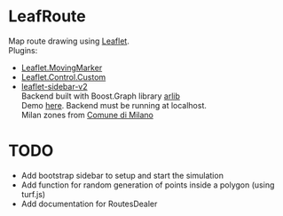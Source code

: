 # LeafRoute
Map route drawing using [Leaflet](https://github.com/Leaflet/Leaflet).  
Plugins:

- [Leaflet.MovingMarker](https://github.com/ewoken/Leaflet.MovingMarker)
- [Leaflet.Control.Custom](https://github.com/yigityuce/Leaflet.Control.Custom)
- [leaflet-sidebar-v2](https://github.com/nickpeihl/leaflet-sidebar-v2)  
Backend built with Boost.Graph library [arlib](https://github.com/leonardoarcari/arlib)  
Demo [here](https://bebora.github.io/LeafRoute/route.html). Backend must be running at localhost.  
Milan zones from [Comune di Milano](https://geoportale.comune.milano.it/ATOM/SIT/Municipi/Municipi_Dataset_1.xml)
# TODO
- Add bootstrap sidebar to setup and start the simulation
- Add function for random generation of points inside a polygon (using turf.js)
- Add documentation for RoutesDealer
